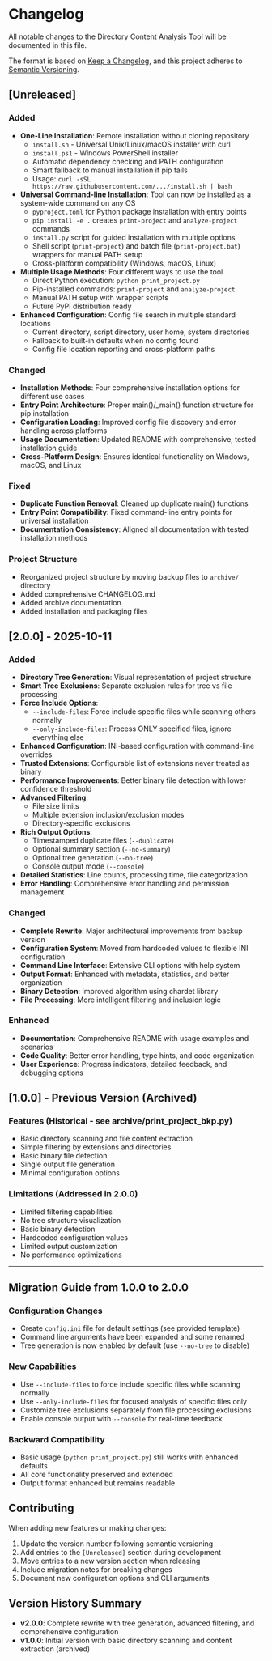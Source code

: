 # Changelog

All notable changes to the Directory Content Analysis Tool will be documented in this file.

The format is based on [Keep a Changelog](https://keepachangelog.com/en/1.0.0/),
and this project adheres to [Semantic Versioning](https://semver.org/spec/v2.0.0.html).

## [Unreleased]

### Added
- **One-Line Installation**: Remote installation without cloning repository
  - `install.sh` - Universal Unix/Linux/macOS installer with curl
  - `install.ps1` - Windows PowerShell installer  
  - Automatic dependency checking and PATH configuration
  - Smart fallback to manual installation if pip fails
  - Usage: `curl -sSL https://raw.githubusercontent.com/.../install.sh | bash`
- **Universal Command-line Installation**: Tool can now be installed as a system-wide command on any OS
  - `pyproject.toml` for Python package installation with entry points
  - `pip install -e .` creates `print-project` and `analyze-project` commands
  - `install.py` script for guided installation with multiple options
  - Shell script (`print-project`) and batch file (`print-project.bat`) wrappers for manual PATH setup
  - Cross-platform compatibility (Windows, macOS, Linux)
- **Multiple Usage Methods**: Four different ways to use the tool
  - Direct Python execution: `python print_project.py`
  - Pip-installed commands: `print-project` and `analyze-project`
  - Manual PATH setup with wrapper scripts
  - Future PyPI distribution ready
- **Enhanced Configuration**: Config file search in multiple standard locations
  - Current directory, script directory, user home, system directories
  - Fallback to built-in defaults when no config found
  - Config file location reporting and cross-platform paths

### Changed
- **Installation Methods**: Four comprehensive installation options for different use cases
- **Entry Point Architecture**: Proper main()/\_main() function structure for pip installation
- **Configuration Loading**: Improved config file discovery and error handling across platforms
- **Usage Documentation**: Updated README with comprehensive, tested installation guide
- **Cross-Platform Design**: Ensures identical functionality on Windows, macOS, and Linux

### Fixed
- **Duplicate Function Removal**: Cleaned up duplicate main() functions
- **Entry Point Compatibility**: Fixed command-line entry points for universal installation
- **Documentation Consistency**: Aligned all documentation with tested installation methods

### Project Structure
- Reorganized project structure by moving backup files to `archive/` directory
- Added comprehensive CHANGELOG.md
- Added archive documentation
- Added installation and packaging files

## [2.0.0] - 2025-10-11

### Added
- **Directory Tree Generation**: Visual representation of project structure
- **Smart Tree Exclusions**: Separate exclusion rules for tree vs file processing
- **Force Include Options**: 
  - `--include-files`: Force include specific files while scanning others normally
  - `--only-include-files`: Process ONLY specified files, ignore everything else
- **Enhanced Configuration**: INI-based configuration with command-line overrides
- **Trusted Extensions**: Configurable list of extensions never treated as binary
- **Performance Improvements**: Better binary file detection with lower confidence threshold
- **Advanced Filtering**: 
  - File size limits
  - Multiple extension inclusion/exclusion modes
  - Directory-specific exclusions
- **Rich Output Options**:
  - Timestamped duplicate files (`--duplicate`)
  - Optional summary section (`--no-summary`)
  - Optional tree generation (`--no-tree`)
  - Console output mode (`--console`)
- **Detailed Statistics**: Line counts, processing time, file categorization
- **Error Handling**: Comprehensive error handling and permission management

### Changed
- **Complete Rewrite**: Major architectural improvements from backup version
- **Configuration System**: Moved from hardcoded values to flexible INI configuration
- **Command Line Interface**: Extensive CLI options with help system
- **Output Format**: Enhanced with metadata, statistics, and better organization
- **Binary Detection**: Improved algorithm using chardet library
- **File Processing**: More intelligent filtering and inclusion logic

### Enhanced
- **Documentation**: Comprehensive README with usage examples and scenarios
- **Code Quality**: Better error handling, type hints, and code organization
- **User Experience**: Progress indicators, detailed feedback, and debugging options

## [1.0.0] - Previous Version (Archived)

### Features (Historical - see archive/print_project_bkp.py)
- Basic directory scanning and file content extraction
- Simple filtering by extensions and directories
- Basic binary file detection
- Single output file generation
- Minimal configuration options

### Limitations (Addressed in 2.0.0)
- Limited filtering capabilities
- No tree structure visualization
- Basic binary detection
- Hardcoded configuration values
- Limited output customization
- No performance optimizations

---

## Migration Guide from 1.0.0 to 2.0.0

### Configuration Changes
- Create `config.ini` file for default settings (see provided template)
- Command line arguments have been expanded and some renamed
- Tree generation is now enabled by default (use `--no-tree` to disable)

### New Capabilities
- Use `--include-files` to force include specific files while scanning normally
- Use `--only-include-files` for focused analysis of specific files only
- Customize tree exclusions separately from file processing exclusions
- Enable console output with `--console` for real-time feedback

### Backward Compatibility
- Basic usage (`python print_project.py`) still works with enhanced defaults
- All core functionality preserved and extended
- Output format enhanced but remains readable

## Contributing

When adding new features or making changes:

1. Update the version number following semantic versioning
2. Add entries to the `[Unreleased]` section during development
3. Move entries to a new version section when releasing
4. Include migration notes for breaking changes
5. Document new configuration options and CLI arguments

## Version History Summary

- **v2.0.0**: Complete rewrite with tree generation, advanced filtering, and comprehensive configuration
- **v1.0.0**: Initial version with basic directory scanning and content extraction (archived)